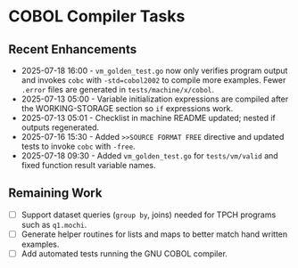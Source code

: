 # COBOL Compiler Tasks

## Recent Enhancements
- 2025-07-18 16:00 - `vm_golden_test.go` now only verifies program output and
  invokes `cobc` with `-std=cobol2002` to compile more examples. Fewer `.error`
  files are generated in `tests/machine/x/cobol`.
- 2025-07-13 05:00 - Variable initialization expressions are compiled after the WORKING-STORAGE section so `if` expressions work.
- 2025-07-13 05:01 - Checklist in machine README updated; nested if outputs regenerated.
- 2025-07-16 15:30 - Added `>>SOURCE FORMAT FREE` directive and updated tests to
  invoke `cobc` with `-free`.
- 2025-07-18 09:30 - Added `vm_golden_test.go` for `tests/vm/valid` and fixed
  function result variable names.

## Remaining Work
- [ ] Support dataset queries (`group by`, joins) needed for TPCH programs such as `q1.mochi`.
- [ ] Generate helper routines for lists and maps to better match hand written examples.
- [ ] Add automated tests running the GNU COBOL compiler.

